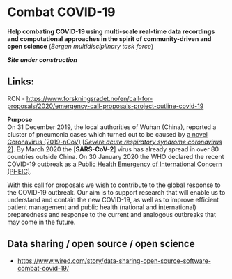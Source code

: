 # Combat COVID-19

**Help combating COVID-19 using multi-scale real-time data recordings and computational approaches in the spirit of community-driven and open science** (_Bergen multidisciplinary task force_)

***Site under construction***

## Links:

RCN -  https://www.forskningsradet.no/en/call-for-proposals/2020/emergency-call-proposals-project-outline-covid-19 <br>

**Purpose**<br>
On 31 December 2019, the local authorities of Wuhan (China), reported a cluster of pneumonia cases which turned out to be caused by [a novel Coronavirus (2019-nCoV)](https://www.ecdc.europa.eu/en/novel-coronavirus-china) [[_Severe acute respiratory syndrome coronavirus 2_](https://en.wikipedia.org/wiki/Severe_acute_respiratory_syndrome_coronavirus_2)]. By March 2020 the [**SARS-CoV-2**] virus has already spread in over 80 countries outside China. On 30 January 2020 the WHO declared the recent COVID-19 outbreak as [a Public Health Emergency of International Concern (PHEIC)](https://www.who.int/news-room/detail/30-01-2020-statement-on-the-second-meeting-of-the-international-health-regulations-(2005)-emergency-committee-regarding-the-outbreak-of-novel-coronavirus-(2019-ncov)).

With this call for proposals we wish to contribute to the global response to the COVID-19 outbreak. Our aim is to support research that will enable us to understand and contain the new COVID-19, as well as to improve efficient patient management and public health (national and international) preparedness and response to the current and analogous outbreaks that may come in the future.

## Data sharing / open source / open science

- https://www.wired.com/story/data-sharing-open-source-software-combat-covid-19/
